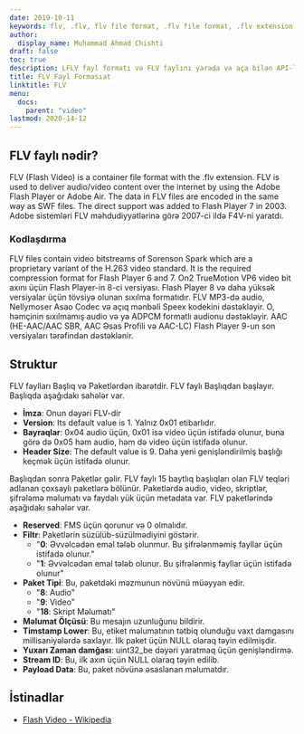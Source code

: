 ```yaml
---
date: 2019-10-11
keywords: flv, .flv, flv file format, .flv file format, .flv extension, flv extension, flv video format
author:
  display_name: Muhammad Ahmad Chishti
draft: false
toc: true
description: LFLV fayl formatı və FLV faylını yarada və aça bilən API-lər haqqında qazanıns.
title: FLV Fayl Formasıat
linktitle: FLV
menu:
  docs:
    parent: "video"
lastmod: 2020-14-12
---
```


## FLV faylı nədir? ##

FLV (Flash Video) is a container file format with the .flv extension. FLV is used to deliver audio/video content over the internet by using the Adobe Flash Player or Adobe Air. The data in FLV files are encoded in the same way as SWF files. The direct support was added to Flash Player 7 in 2003. Adobe sistemləri FLV məhdudiyyətlərinə görə 2007-ci ildə F4V-ni yaratdı.

### Kodlaşdırma ###

FLV files contain video bitstreams of Sorenson Spark which are a proprietary variant of the H.263 video standard. It is the required compression format for Flash Player 6 and 7. On2 TrueMotion VP6 video bit axını üçün Flash Player-in 8-ci versiyası. Flash Player 8 və daha yüksək versiyalar üçün tövsiyə olunan sıxılma formatıdır. FLV MP3-də audio, Nellymoser Asao Codec və açıq mənbəli Speex kodekini dəstəkləyir. O, həmçinin sıxılmamış audio və ya ADPCM formatlı audionu dəstəkləyir. AAC (HE-AAC/AAC SBR, AAC Əsas Profili və AAC-LC) Flash Player 9-un son versiyaları tərəfindən dəstəklənir.

## Struktur ##

FLV faylları Başlıq və Paketlərdən ibarətdir. FLV faylı Başlıqdan başlayır. Başlıqda aşağıdakı sahələr var.

- **İmza**: Onun dəyəri FLV-dir
- **Version**: Its default value is 1. Yalnız 0x01 etibarlıdır.
- **Bayraqlar**: 0x04 audio üçün, 0x01 isə video üçün istifadə olunur, buna görə də 0x05 həm audio, həm də video üçün istifadə olunur.
- **Header Size**: The default value is 9. Daha yeni genişləndirilmiş başlığı keçmək üçün istifadə olunur.

Başlıqdan sonra Paketlər gəlir. FLV faylı 15 baytlıq başlıqları olan FLV teqləri adlanan çoxsaylı paketlərə bölünür. Paketlərdə audio, video, skriptlər, şifrələmə məlumatı və faydalı yük üçün metadata var. FLV paketlərində aşağıdakı sahələr var.

- **Reserved**: FMS üçün qorunur və 0 olmalıdır.
- **Filtr**: Paketlərin süzülüb-süzülmədiyini göstərir.
  - "**0**: Əvvəlcədən emal tələb olunmur. Bu şifrələnməmiş fayllar üçün istifadə olunur."
  - "**1**: Əvvəlcədən emal tələb olunur. Bu şifrələnmiş fayllar üçün istifadə olunur"
- **Paket Tipi**: Bu, paketdəki məzmunun növünü müəyyən edir.
  - "**8**: Audio"
  - "**9**: Video"
  - "**18**: Skript Məlumatı"
- **Məlumat Ölçüsü**: Bu mesajın uzunluğunu bildirir.
- **Timstamp Lower**: Bu, etiket məlumatının tətbiq olunduğu vaxt damgasını millisaniyələrdə saxlayır. İlk paket üçün NULL olaraq təyin edilmişdir.
- **Yuxarı Zaman damğası**: uint32_be dəyəri yaratmaq üçün genişləndirmə.
- **Stream ID**: Bu, ilk axın üçün NULL olaraq təyin edilib.
- **Payload Data**: Bu, paket növünə əsaslanan məlumatdır.

## İstinadlar ##

- [Flash Video - Wikipedia](https://en.wikipedia.org/wiki/Flash_Video)

